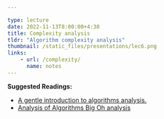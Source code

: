 ```yaml
---

type: lecture
date: 2022-11-13T8:00:00+4:30
title: Complexity analysis
tldr: "Algorithm complexity analysis"
thumbnail: /static_files/presentations/lec6.png
links: 
    - url: /complexity/
      name: notes
---
```

**Suggested Readings:**

- [A gentle introduction to algorithms analysis.](https://discrete.gr/complexity/)
- [Analysis of Algorithms Big Oh analysis](https://www.geeksforgeeks.org/analysis-algorithms-big-o-analysis/)

